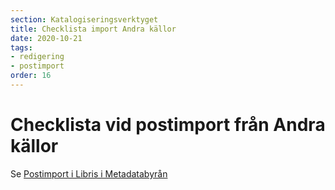 ```yaml
---
section: Katalogiseringsverktyget
title: Checklista import Andra källor
date: 2020-10-21
tags:
- redigering
- postimport
order: 16
---
```



# Checklista vid postimport från Andra källor

Se [Postimport i Libris i Metadatabyrån](https://metadatabyran.kb.se/beskrivning/specialanvisningar/postimport-i-libris)
